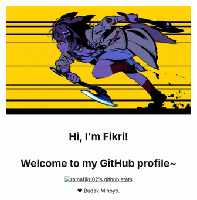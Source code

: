 <p align="center">
  <a href="https://www.edisonlee55.com"><img src="banner.jpg" alt="ramafikri02 Banner"></a>
</p>

<h1 align="center">Hi, I'm Fikri!</h1>
<h1 align="center">Welcome to my GitHub profile~</h1>

<p align="center">
  <a href="https://github.com/ramafikri02"><img src="https://github-readme-stats.vercel.app/api?username=ramafikri02&hide_border=true&show_icons=true" alt="ramafikri02's github stats"></a>
</p>

<p align="center">❤ Budak Mihoyo.</p>

<!--

Here are some ideas to get you started:

- 🔭 I’m currently working on ...
- 🌱 I’m currently learning ...
- 👯 I’m looking to collaborate on ...
- 🤔 I’m looking for help with ...
- 💬 Ask me about ...
- 📫 How to reach me: ...
- 😄 Pronouns: ...
- ⚡ Fun fact: ...
-->
